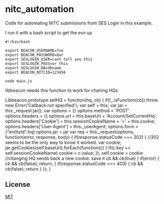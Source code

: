 # nitc_automation
Code for automating NITC submissions from SES Login in this example.

I run it with a bash script to get the evn up


```
#!/bin/bash

export BEACON_USERNAME=foo
export BEACON_PASSWORD=bar
export SESLOGIN_USER=cant tell you this
export SESLOGIN_PASS=or this
export SESLOGIN_DB=dbname 
export BEACON_NITCID=123456

node main.js
```
libbeacon needs this function to work for chaning HQs

Libbeacon.prototype.setHQ = function(hq, cb) {
  if(!_.isFunction(cb))
    throw new Error('Callback not specified');
  var self = this;
  var jar = this._request.jar();
  var options = {}
  options.method = 'POST'
  options.headers = {}
  options.url = this.baseUrl + 'Account/SetCurrentHq';
  options.headers['Cookie'] = this.sessionCookieName + '=' + this.cookie;
  options.headers['User-Agent'] = this._userAgent;
  options.form = {"entityId":hq}
  options.jar = jar
  var req = this._request(options, function(error, response, body) {
    if(response.statusCode === 302) { //302 seems to be the only way to know it worked.
      var cookie;
      jar.getCookies(self.baseUrl).forEach(function(c) {
        if(c.key == self.sessionCookieName)
          cookie = c.value;
      });
    self.cookie = cookie //changing HQ sends back a new cookie. save it
    cb && cb(true)
  }
  if(error) {
    cb && cb(false);
    return;
  }
  if(response.statusCode === 403) {
    cb && cb(false);
    return
  }
});
}

## License
[MIT](LICENSE)
